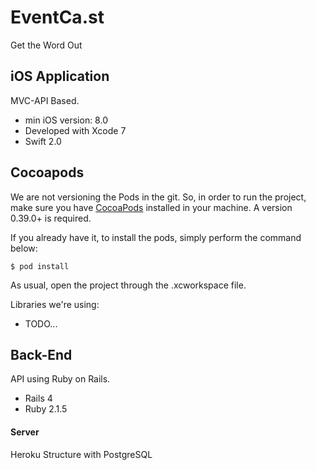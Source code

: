 # EventCa.st

Get the Word Out

## iOS Application

MVC-API Based.

- min iOS version: 8.0
- Developed with Xcode 7
- Swift 2.0


## Cocoapods

We are not versioning the Pods in the git. So, in order to run the project, make sure you have [CocoaPods](http://cocoapods.org) installed in your machine. A version 0.39.0+ is required.

If you already have it, to install the pods, simply perform the command below:

```
$ pod install
```

As usual, open the project through the .xcworkspace file.

Libraries we're using:
- TODO...

## Back-End

API using Ruby on Rails.

- Rails 4
- Ruby 2.1.5

#### Server

Heroku Structure with PostgreSQL
